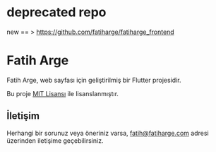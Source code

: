 # deprecated repo 

new == > https://github.com/fatiharge/fatiharge_frontend 

# Fatih Arge

Fatih Arge, web sayfası için geliştirilmiş bir Flutter projesidir.

Bu proje [MIT Lisansı](LICENSE) ile lisanslanmıştır.

## İletişim

Herhangi bir sorunuz veya öneriniz varsa, [fatih@fatiharge.com](mailto:fatih@fatiharge.com) adresi
üzerinden iletişime geçebilirsiniz.
